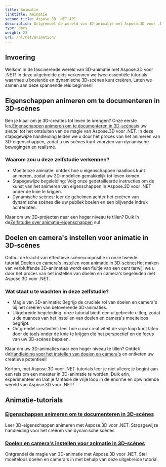 ```yaml
---
title: Animatie
linktitle: Animatie
second_title: Aspose.3D .NET-API
description: Ontgrendel de wereld van 3D-animatie met Aspose.3D voor .NET-tutorials. Leer moeiteloos eigendommen te animeren en doelen en camera's in te stellen voor dynamische scènes.
type: docs
weight: 23
url: /nl/net/animation/
---
```

## Invoering

Welkom in de fascinerende wereld van 3D-animatie met Aspose.3D voor .NET! In deze uitgebreide gids verkennen we twee essentiële tutorials waarmee u boeiende en dynamische 3D-scènes kunt creëren. Laten we samen aan deze spannende reis beginnen!

## Eigenschappen animeren om te documenteren in 3D-scènes
 Ben je klaar om je 3D-creaties tot leven te brengen? Onze eerste les,[Eigenschappen animeren om te documenteren in 3D-scènes](./property-to-document/)is uw sleutel tot het ontsluiten van de magie van Aspose.3D voor .NET. In deze stapsgewijze handleiding leiden we u door het proces van het animeren van 3D-eigenschappen, zodat u uw scènes kunt voorzien van dynamische bewegingen en realisme.

### Waarom zou u deze zelfstudie verkennen?
- Moeiteloze animatie: ontdek hoe u eigenschappen naadloos kunt animeren, zodat uw 3D-modellen gemakkelijk tot leven komen.
- Stapsgewijze begeleiding: Volg onze gedetailleerde instructies om de kunst van het animeren van eigenschappen in Aspose.3D voor .NET onder de knie te krijgen.
- Dynamische scènes: leer de geheimen achter het creëren van dynamische scènes die uw publiek boeien en een blijvende indruk achterlaten.

 Klaar om uw 3D-projecten naar een hoger niveau te tillen? Duik in de[Zelfstudie over animatie-eigenschappen](./property-to-document/) nu!

## Doelen en camera's instellen voor animatie in 3D-scènes
 Onthul de kracht van effectieve scènecompositie in onze tweede tutorial,[Doelen en camera's instellen voor animatie in 3D-scènes](./setup-target-camera/)Het maken van verbluffende 3D-animaties wordt een fluitje van een cent terwijl we u door het proces van het instellen van doelen en camera's begeleiden met Aspose.3D voor .NET.

### Wat staat u te wachten in deze zelfstudie?
- Magie van 3D-animatie: Begrijp de cruciale rol van doelen en camera's bij het creëren van betoverende 3D-animaties.
- Uitgebreide begeleiding: onze tutorial biedt een uitgebreide uitleg, zodat u de nuances van het instellen van doelen en camera's moeiteloos begrijpt.
- Ontgrendel creativiteit: leer hoe u uw creativiteit de vrije loop kunt laten door de tools onder de knie te krijgen die het perspectief en de focus van uw 3D-scènes bepalen.

 Klaar om uw 3D-animaties naar een hoger niveau te tillen? Ontdek de[Handleiding voor het instellen van doelen en camera's](./setup-target-camera/) en ontketen uw creatieve potentieel!

Kortom, met Aspose.3D voor .NET-tutorials leer je niet alleen; je begint aan een reis om een meester in 3D-animatie te worden. Duik erin, experimenteer en laat je fantasie de vrije loop in de enorme en opwindende wereld van Aspose.3D voor .NET!
## Animatie-tutorials
### [Eigenschappen animeren om te documenteren in 3D-scènes](./property-to-document/)
Leer 3D-eigenschappen animeren met Aspose.3D voor .NET. Stapsgewijze handleiding voor het creëren van dynamische scènes.
### [Doelen en camera's instellen voor animatie in 3D-scènes](./setup-target-camera/)
Ontgrendel de magie van 3D-animatie met Aspose.3D voor .NET. Stel moeiteloos doelen en camera's in met behulp van deze uitgebreide tutorial.